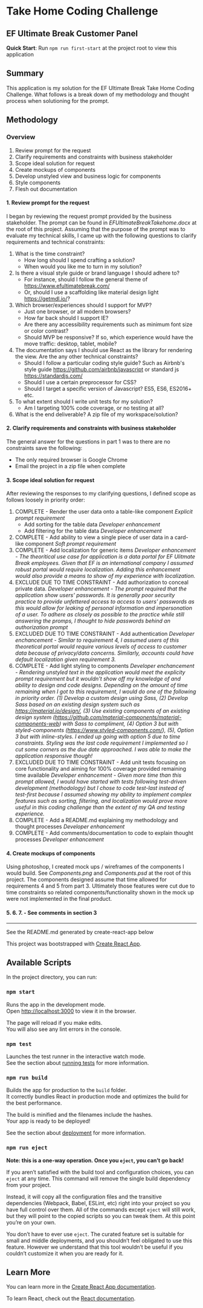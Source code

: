 # Take Home Coding Challenge
## EF Ultimate Break Customer Panel

**Quick Start**: Run `npm run first-start` at the project root to view this application

## Summary

This application is my solution for the EF Ultimate Break Take Home Coding Challenge. What follows is a break down of my methodology and thought process when solutioning for the prompt.

## Methodology
### Overview

1. Review prompt for the request
2. Clarify requirements and constraints with business stakeholder
3. Scope ideal solution for request
4. Create mockups of components
5. Develop unstyled view and business logic for components
6. Style components
7. Flesh out documentation

#### 1. Review prompt for the request
I began by reviewing the request prompt provided by the business stakeholder. The prompt can be found in *EFUltimateBreakTakehome.docx* at the root of this project. Assuming that the purpose of the prompt was to evaluate my technical skills, I came up with the following questions to clarify requirements and technical constraints:

1. What is the time constraint?
    * How long should I spend crafting a solution?
    * When would you like me to turn in my solution?
2. Is there a visual style guide or brand language I should adhere to?
    * For instance, should I follow the general theme of https://www.efultimatebreak.com/
    * Or, should I use a scaffolding like material design light https://getmdl.io/?
3. Which browser/experiences should I support for MVP?
    * Just one browser, or all modern browsers?
    * How far back should I support IE?
    * Are there any accessibility requirements such as minimum font size or color contrast?
    * Should MVP be responsive? If so, which experience would have the move traffic: desktop, tablet, mobile?
4. The documentation says I should use React as the library for rendering the view. Are the any other technical constraints?
    * Should I follow a particular coding style guide? Such as Airbnb's style guide https://github.com/airbnb/javascript or standard js https://standardjs.com/
    * Should I use a certain preprocessor for CSS?
    * Should I target a specific version of Javascript? ES5, ES6, ES2016+ etc.
5. To what extent should I write unit tests for my solution?
    * Am I targeting 100% code coverage, or no testing at all?
6. What is the end deliverable? A zip file of my workspace/solution?

#### 2. Clarify requirements and constraints with business stakeholder

The general answer for the questions in part 1 was to there are no constraints save the following:
* The only required browser is Google Chrome
* Email the project in a zip file when complete

#### 3. Scope ideal solution for request

After reviewing the responses to my clarifying questions, I defined scope as follows loosely in priority order:
1. COMPLETE - Render the user data onto a table-like component *Explicit prompt requirement*
    * Add sorting for the table data *Developer enhancement*
    * Add filtering for the table data *Developer enhancement*
2. COMPLETE - Add ability to view a single piece of user data in a card-like component *Soft prompt requirement*
3. COMPLETE - Add localization for generic items *Developer enhancement - The theoritical use case for application is a data portal for EF Ulitmate Break employees. Given that EF is an international company I assumed robust portal would require localization. Adding this enhancement would also provide a means to show of my experience with localization.*
4. EXCLUDE DUE TO TIME CONSTRAINT - Add authorization to conceal private data. *Developer enhancement - The prompt required that the application show users' passwords. It is generally poor security practice to provide unfettered access to access to users' passwords as this would allow for leaking of personal information and impersonation of a user. To adhere as closely as possible to the practice while still answering the promps, I thought to hide passwords behind an authorization prompt*
5. EXCLUDED DUE TO TIME CONSTRAINT - Add authentication *Developer enchancement - Similar to requirement 4, I assumed users of this theoretical portal would require various levels of access to customer data because of privacy/data concerns. Similarly, accounts could have default localization given requirement 3.*
6. COMPLETE - Add light styling to components *Developer enchancement - Rendering unstyled text in the application would meet the explicity prompt requirement but it wouldn't show off my knowledge of and ability to design and code designs. Depending on the amount of time remaining when I got to this requirement, I would do one of the following in priority order. (1) Develop a custom design using Sass, (2) Develop Sass based on an existing design system such as https://material.io/design/,  (3) Use existing components of an existing design system (https://github.com/material-components/material-components-web) with Sass to compliment, (4) Option 3 but with styled-components (https://www.styled-components.com/), (5), Option 3 but with inline-styles. I ended up going with option 5 due to time constraints. Styling was the last code requirement I implemented so I cut some corners as the due date approached. I was able to make the application responsive though!*
7. EXCLUDED DUE TO TIME CONSTRAINT - Add unit tests focusing on core functionality and aiming for 100% coverage provided remaining time available *Developer enhancement - Given more time than this prompt allowed, I would have started with tests following test-driven development (methodology) but I chose to code test-last instead of test-first because I assumed showing my ability to implement complex features such as sorting, filtering, and localization would prove more useful in this coding challenge than the extent of my QA and testing experience.*
8. COMPLETE - Add a README.md explaining my methodology and thought processes *Developer enhancement*
9. COMPLETE - Add comments/documentation to code to explain thought processes *Developer enhancement*

#### 4. Create mockups of components
Using photoshop, I created mock ups / wireframes of the components I would build. See *Components.png* and *Components.psd* at the root of this project. The components designed assume that time allowed for requirements 4 and 5 from part 3. Ultimately those features were cut due to time constraints so related components/functionality shown in the mock up were not implemented in the final product.

#### 5. 6. 7. - See comments in section 3

---

See the README.md generated by create-react-app below

This project was bootstrapped with [Create React App](https://github.com/facebook/create-react-app).

## Available Scripts

In the project directory, you can run:

### `npm start`

Runs the app in the development mode.<br>
Open [http://localhost:3000](http://localhost:3000) to view it in the browser.

The page will reload if you make edits.<br>
You will also see any lint errors in the console.

### `npm test`

Launches the test runner in the interactive watch mode.<br>
See the section about [running tests](https://facebook.github.io/create-react-app/docs/running-tests) for more information.

### `npm run build`

Builds the app for production to the `build` folder.<br>
It correctly bundles React in production mode and optimizes the build for the best performance.

The build is minified and the filenames include the hashes.<br>
Your app is ready to be deployed!

See the section about [deployment](https://facebook.github.io/create-react-app/docs/deployment) for more information.

### `npm run eject`

**Note: this is a one-way operation. Once you `eject`, you can’t go back!**

If you aren’t satisfied with the build tool and configuration choices, you can `eject` at any time. This command will remove the single build dependency from your project.

Instead, it will copy all the configuration files and the transitive dependencies (Webpack, Babel, ESLint, etc) right into your project so you have full control over them. All of the commands except `eject` will still work, but they will point to the copied scripts so you can tweak them. At this point you’re on your own.

You don’t have to ever use `eject`. The curated feature set is suitable for small and middle deployments, and you shouldn’t feel obligated to use this feature. However we understand that this tool wouldn’t be useful if you couldn’t customize it when you are ready for it.

## Learn More

You can learn more in the [Create React App documentation](https://facebook.github.io/create-react-app/docs/getting-started).

To learn React, check out the [React documentation](https://reactjs.org/).
